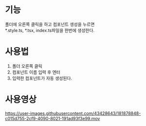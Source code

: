 # 기능
폴더에 오른쪽 클릭을 하고 컴포넌트 생성을 누르면  
*.style.ts, *.tsx, index.ts파일을 한번에 생성한다.

# 사용법
1. 폴더 오른쪽 클릭  
2. 컴포넌트 이름 입력 후 엔터
3. 입력한 컴포넌트가 자동 생성된다.

# 사용영상
https://user-images.githubusercontent.com/43428643/181878848-c015d755-2cf9-4090-8021-191ad93f3e99.mov

